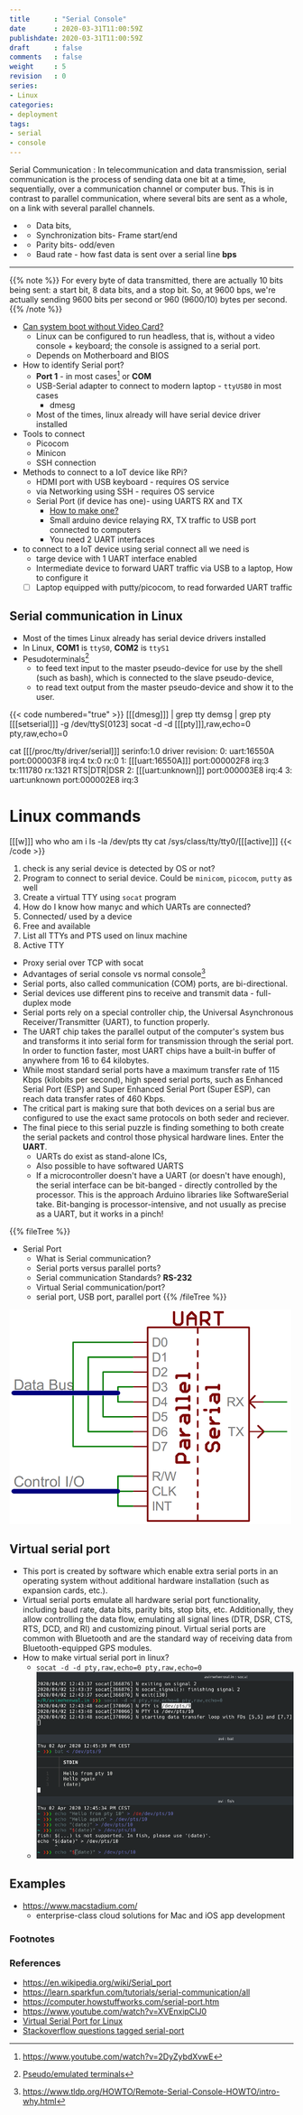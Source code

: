 ```yaml
---
title      : "Serial Console"
date       : 2020-03-31T11:00:59Z
publishdate: 2020-03-31T11:00:59Z
draft      : false
comments   : false
weight     : 5
revision   : 0
series:
- Linux
categories:
- deployment
tags:
- serial
- console
---
```


Serial Communication
: In telecommunication and data transmission, serial communication is the process of sending data one bit at a time, sequentially, over a communication channel or computer bus. This is in contrast to parallel communication, where several bits are sent as a whole, on a link with several parallel channels.
* + Data bits,
* + Synchronization bits- Frame start/end
* + Parity bits- odd/even
* + Baud rate -  how fast data is sent over a serial line **bps**

---

{{% note %}}
For every byte of data transmitted, there are actually 10 bits being sent: a start bit, 8 data bits, and a stop bit. So, at 9600 bps, we're actually sending 9600 bits per second or 960 (9600/10) bytes per second.
{{% /note %}}

* [Can system boot without Video Card?](https://superuser.com/questions/454972/does-a-modern-pc-require-a-graphics-card-to-run)
  * Linux can be configured to run headless, that is, without a video console + keyboard; the console is assigned to a serial port.
  * Depends on Motherboard and BIOS
* How to identify Serial port?
  * **Port 1** - in most cases[^1] or **COM**
  * USB-Serial adapter to connect to modern laptop - `ttyUSB0` in most cases
    * dmesg
  * Most of the times, linux already will have serial device driver installed
* Tools to connect
  * Picocom
  * Minicon
  * SSH connection
* Methods to connect to a IoT device like RPi?
  * HDMI port with USB keyboard - requires OS service
  * via Networking using SSH - requires OS service
  * Serial Port (if device has one)- using UARTS RX and TX
    * [How to make one?](https://www.youtube.com/watch?v=ZRKBlGvsxMw)
    * Small arduino device relaying RX, TX traffic to USB port connected to computers
    * You need 2 UART interfaces
* to connect to a IoT device using serial connect all we need is
  * targe device with 1 UART interface enabled
  * Intermediate device to forward UART traffic via USB to a laptop, How to configure it
  * [ ] Laptop equipped with putty/picocom, to read forwarded UART traffic

## Serial communication in Linux

* Most of the times Linux already has serial device drivers installed
* In Linux, **COM1** is `ttyS0`, **COM2** is `ttyS1`
* Pesudoterminals[^3]
  * to feed text input to the master pseudo-device for use by the shell (such as bash), which is connected to the slave pseudo-device,
  * to read text output from the master pseudo-device and show it to the user.

{{< code numbered="true" >}}
[[[dmesg]]] | grep tty
demsg | grep pty
[[[setserial]]] -g /dev/ttyS[0123]
socat -d -d [[[pty]]],raw,echo=0 pty,raw,echo=0

cat [[[/proc/tty/driver/serial]]]
serinfo:1.0 driver revision:
0: uart:16550A port:000003F8 irq:4 tx:0 rx:0
1: [[[uart:16550A]]] port:000002F8 irq:3 tx:111780 rx:1321 RTS|DTR|DSR
2: [[[uart:unknown]]] port:000003E8 irq:4
3: uart:unknown port:000002E8 irq:3

# Linux commands
[[[w]]]
who
who am i
ls -la /dev/pts
tty
cat /sys/class/tty/tty0/[[[active]]]
{{< /code >}}

1. check is any serial device is detected by OS or not?
2. Program to connect to serial device. Could be `minicom`, `picocom`, `putty` as well
3. Create a virtual TTY using `socat` program
4. How do I know how manyc and which UARTs are connected?
5. Connected/ used by a device
6. Free and available
7. List all TTYs and PTS used on linux machine
8. Active TTY

* Proxy serial over TCP with socat
* Advantages of serial console vs normal console[^2]
* Serial ports, also called communication (COM) ports, are bi-directional.
* Serial devices use different pins to receive and transmit data - full-duplex mode
* Serial ports rely on a special controller chip, the Universal Asynchronous Receiver/Transmitter (UART), to function properly.
* The UART chip takes the parallel output of the computer's system bus and transforms it into serial form for transmission through the serial port. In order to function faster, most UART chips have a built-in buffer of anywhere from 16 to 64 kilobytes.
* While most standard serial ports have a maximum transfer rate of 115 Kbps (kilobits per second), high speed serial ports, such as Enhanced Serial Port (ESP) and Super Enhanced Serial Port (Super ESP), can reach data transfer rates of 460 Kbps.
* The critical part is making sure that both devices on a serial bus are configured to use the exact same protocols on both seder and reciever.
* The final piece to this serial puzzle is finding something to both create the serial packets and control those physical hardware lines. Enter the **UART**.
  * UARTs do exist as stand-alone ICs,
  * Also possible to have softwared UARTS
  * If a microcontroller doesn't have a UART (or doesn't have enough), the serial interface can be bit-banged - directly controlled by the processor. This is the approach Arduino libraries like SoftwareSerial take. Bit-banging is processor-intensive, and not usually as precise as a UART, but it works in a pinch!

{{% fileTree %}}
* Serial Port
  * What is Serial communication?
  * Serial ports versus parallel ports?
  * Serial communication Standards? **RS-232**
  * Virtual Serial communication/port?
  * serial port, USB port, parallel port
{{% /fileTree %}}

![UARTS](uarts.png)

## Virtual serial port

* This port is created by software which enable extra serial ports in an operating system without additional hardware installation (such as expansion cards, etc.).
* Virtual serial ports emulate all hardware serial port functionality, including baud rate, data bits, parity bits, stop bits, etc. Additionally, they allow controlling the data flow, emulating all signal lines (DTR, DSR, CTS, RTS, DCD, and RI) and customizing pinout. Virtual serial ports are common with Bluetooth and are the standard way of receiving data from Bluetooth-equipped GPS modules.
* How to make virtual serial port in linux?
  * `socat -d -d pty,raw,echo=0 pty,raw,echo=0`
  * ![socat demo](socat-demo.png)



## Examples

* https://www.macstadium.com/
  * enterprise-class cloud solutions for Mac and iOS app development

### Footnotes

[^1]: https://www.youtube.com/watch?v=2DyZybdXvwE
[^2]: https://www.tldp.org/HOWTO/Remote-Serial-Console-HOWTO/intro-why.html
[^3]: [Pseudo/emulated terminals](https://en.wikipedia.org/wiki/Pseudoterminal)

### References

* https://en.wikipedia.org/wiki/Serial_port
* https://learn.sparkfun.com/tutorials/serial-communication/all
* https://computer.howstuffworks.com/serial-port.htm
* https://www.youtube.com/watch?v=XVEnxipCIJ0
* [Virtual Serial Port for Linux](https://stackoverflow.com/questions/52187/virtual-serial-port-for-linux)
* [Stackoverflow questions tagged serial-port](https://stackoverflow.com/questions/tagged/serial-port)
